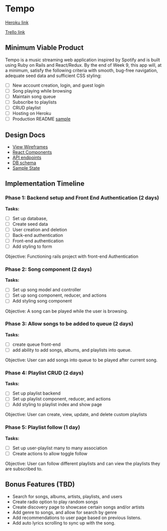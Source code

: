 # Tempo

[Heroku link](https://tempo.herokuapp.com/)

[Trello link](https://trello.com/b/qC1AQZq5/tempo)

## Minimum Viable Product

Tempo is a music streaming web application inspired by Spotify and is built using Ruby on Rails and React/Redux. By the end of Week 9, this app will, at a minimum, satisfy the following criteria with smooth, bug-free navigation, adequate seed data and sufficient CSS styling:

- [ ] New account creation, login, and guest login
- [ ] Song playing while browsing
- [ ] Maintain song queue
- [ ] Subscribe to playlists
- [ ] CRUD playlist
- [ ] Hosting on Heroku
- [ ] Production README [sample](docs/production_readme.md)

## Design Docs

- [View Wireframes](docs/wireframes)
- [React Components](docs/component-hierarchy.md)
- [API endpoints](docs/api-endpoints.md)
- [DB schema](docs/schema.md)
- [Sample State](docs/sample-state.md)

## Implementation Timeline

### Phase 1: Backend setup and Front End Authentication (2 days)

**Tasks:**
- [ ] Set up database,
- [ ] Create seed data
- [ ] User creation and deletion
- [ ] Back-end authentication
- [ ] Front-end authentication
- [ ] Add styling to form

Objective: Functioning rails project with front-end Authentication

### Phase 2: Song component (2 days)

**Tasks:**
- [ ] Set up song model and controller
- [ ] Set up song component, reducer, and actions
- [ ] Add styling song component

Objective: A song can be played while the user is browsing.

### Phase 3: Allow songs to be added to queue (2 days)

**Tasks:**
- [ ] create queue front-end
- [ ] add ability to add songs, albums, and playlists into queue.

Objective: User can add songs into queue to be played after current song.

### Phase 4: Playlist CRUD (2 days)

**Tasks:**
- [ ] Set up playlist backend
- [ ] Set up playlist component, reducer, and actions
- [ ] Add styling to playlist index and show page

Objective: User can create, view, update, and delete custom playlists

### Phase 5: Playlist follow (1 day)
**Tasks:**
- [ ] Set up user-playlist many to many association
- [ ] Create actions to allow toggle follow

Objective: User can follow different playlists and can view the playlists they are subscribed to.

## Bonus Features (TBD)
- Search for songs, albums, artists, playlists, and users
- Create radio option to play random songs
- Create discovery page to showcase certain songs and/or artists
- Add genre to songs, and allow for search by genre
- Add recommendations to user page based on previous listens.
- Add auto lyrics scrolling to sync up with the song.

